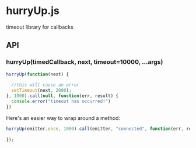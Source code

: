 hurryUp.js
==========

timeout library for callbacks


## API

### hurryUp(timedCallback, next, timeout=10000, ...args)

```javascript
hurryUp(function(next) {
  
  //this will cause an error
  setTimeout(next, 2000);
}, 1000).call(null, function(err, result) {
  console.error("timeout has occurred!")
})
```

Here's an easier way to wrap around a method:

```javascript
hurryUp(emitter.once, 1000).call(emitter, "connected", function(err, result) {
  
});
```
